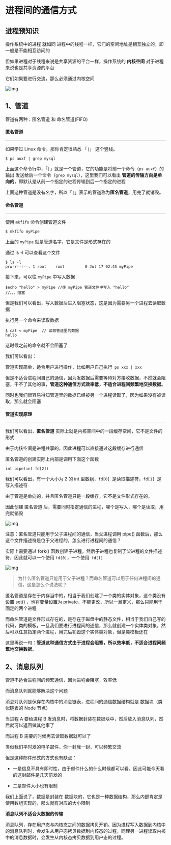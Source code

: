 # 进程间的通信方式



## 进程预知识

操作系统中的进程 就如同 进程中的线程一样，它们的空间地址是相互独立的，即一般是不能相互访问的

但如果进程对于线程来说是共享资源的平台一样，操作系统的 **内核空间** 对于进程来说也是共享资源的平台

它们如果要进行交流，那么必须通过内核空间

![img](https://mmbiz.qpic.cn/mmbiz_png/J0g14CUwaZckxn1SzJ697nE1m1wJzmPQ0htwayMPsS42OhdjA1MOZnsPvUuOqB25UDUkeYpWvKQ7FGqtUhZjaw/640?wx_fmt=png&tp=webp&wxfrom=5&wx_lazy=1&wx_co=1)





## 1、管道

管道有两种：匿名管道 和 命名管道(FIFO)



#### 匿名管道

---



如果学过 Linux 命令，那你肯定很熟悉 「`|`」 这个竖线。

```
$ ps auxf | grep mysql
```

上面这个命令行中，「`|`」就是一个管道，它的功能是将前一个命令（`ps auxf`）的 输出 发送给后一个命令（`grep mysql`），这里我们可以看出 **管道的传输方向是单向的**，即默认是从前一个指定的进程传输到后一个指定的进程

上面这种管道是没有名字，所以「`|`」表示的管道称为**匿名管道**，用完了就销毁。



#### 命名管道

---

使用 `mkfifo` 命令创建管道文件

```
$ mkfifo myPipe
```

上面的 `myPipe` 就是管道名字，它是文件是形式存在的

通过 ls -l 可以查看这个文件

```
$ ls -l
prw-r--r--. 1 root    root         0 Jul 17 02:45 myPipe
```

接下来，可以往 `myPipe` 中写入数据

```
$echo "hello" > myPipe //往 myPipe 管道文件中写入 "hello"
//。。。阻塞
```

但是我们可以看出，写入数据后进入阻塞状态，这是因为需要另一个进程去读取数据

执行另一个命令来读取数据

```
$ cat < myPipe  // 读取管道里的数据
hello
```

这时候之前的命令就不会阻塞了



我们可以看出：

管道实现简单，适合用户进行操作，比如用户自己执行` ps xxx | xxx`

但是不适合进程间自己的通信，因为发数据后需要等待对方接收数据，不然就会阻塞，干不了其他的事，**管道这种通信方式效率低，不适合进程间频繁地交换数据**。

同时也我们很容易得知管道里的数据已经被另一个进程读取了，因为如果没有被读取，那么就会阻塞



#### 管道实现原理

---

我们可以看出，**匿名管道** 实际上就是内核空间中的一段缓存空间，它不是文件的形式

由于内核空间是进程共享的，因此进程可以直接通过这段缓存进行通信



匿名管道的创建实际上内部是调用下面这个函数

```
int pipe(int fd[2])
```

我们可以看出，有一个大小为  2 的 int 型数组，`fd[0] `是读取描述符，`fd[1] `是写入描述符

由于管道是单向的，并且匿名管道只是一段缓存，它不是文件形式存在的，

因此创建 匿名管道 后，需要同时指定通信的进程，哪个是写入，哪个是读取，用完就销毁

![img](https://mmbiz.qpic.cn/mmbiz_png/J0g14CUwaZckxn1SzJ697nE1m1wJzmPQmsrxa4AwDelPGglhe3DMPTKEpmGW7icSDnozDo7plETZlTWQJmcDVug/640?wx_fmt=png&tp=webp&wxfrom=5&wx_lazy=1&wx_co=1)



注意：匿名管道只能用于父子进程间的通信，当父进程调用 pipe() 函数后，那么这个文件描述符是位于父进程的，怎么进行进程间的通信？

实际上需要通过 fork() 函数创建子进程，然后子进程也复制了父进程的文件描述符，因此就可以一个使用 `fd[0]`，一个使用` fd[1]`

![img](https://mmbiz.qpic.cn/mmbiz_png/J0g14CUwaZckxn1SzJ697nE1m1wJzmPQgD8dzOZUnAfmVVndTmtGgZRNZsBFEYghLPBjicziam2E1iapicANMYRXbg/640?wx_fmt=png&tp=webp&wxfrom=5&wx_lazy=1&wx_co=1)



>  为什么匿名管道只能用于父子进程？而命名管道可以用于任何进程间的通信，这是怎么个说法呢？

匿名管道是存在于内存当中的，相当于我们创建了一个类的实体对象，这个类没有设置 set() ，也将变量设置为 private，不能更改，所以一旦定义，那么只能用于固定的两个进程

而命名管道是文件形式存在的，是存在于磁盘中的静态文件，相当于我们自己写的代码，类的模板，一旦我们要进行进程间的通信，那么就创建一个实体类对象，然后可以任意指定两个进程，用完后销毁这个实体类对象，但是类模板还在

这里再说一句：**管道这种通信方式由于进程会阻塞，所以效率低，不适合进程间频繁地交换数据**。



## 2、消息队列 

管道不适合进程间的频繁通信，因为进程会阻塞，效率低

而消息队列就能够解决这个问题

消息对队列是保存在内核中的消息链表，进程间的通信数据结构就是 数据块（类似链表的 Node 节点）

当进程 A 要给进程 B 发消息时，将数据封装在数据块中，然后放入消息队列，然后就可以返回做其他事了

而进程 B 需要的时候再去读取数据就可以了

类似我们平时发的电子邮件，你一封我一封，可以频繁交流

但是这种邮件形式的方式也有缺点：

- 一是信息不具有即时性，由于邮件什么的什么时候都可以看，因此可能今天看的这封邮件是几天前发的

- 二是邮件大小也有限制

我们上面说了，数据是封装在 数据块的，它也是一种数据结构，那么内部肯定是使用数组实现的，那么就有对应的大小限制

**消息队列不适合大数据的传输**

消息队列，存在用户态与内核态之间的数据拷贝开销。因为进程写入数据到内核中的消息队列时，会发生从用户态拷贝数据到内核态的过程，同理另一进程读取内核中的消息数据时，会发生从内核态拷贝数据到用户态的过程。

